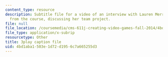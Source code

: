 ```yaml
---
content_type: resource
description: Subtitle file for a video of an interview with Lauren Merriman, a student
  from the course, discussing her team project.
file: null
file_location: /coursemedia/cms-611j-creating-video-games-fall-2014/4bd1aba1503e1d72d1956c7a665255d3_Od21y3eAwUo.srt
file_type: application/x-subrip
resourcetype: Other
title: 3play caption file
uid: 4bd1aba1-503e-1d72-d195-6c7a665255d3
---
```

